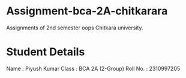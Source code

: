 # Assignment-bca-2A-chitkarara
Assignments of 2nd semester oops Chitkara university.
# Student Details
Name : Piyush Kumar
Class : BCA 2A (2-Group)
Roll No. : 2310997205
